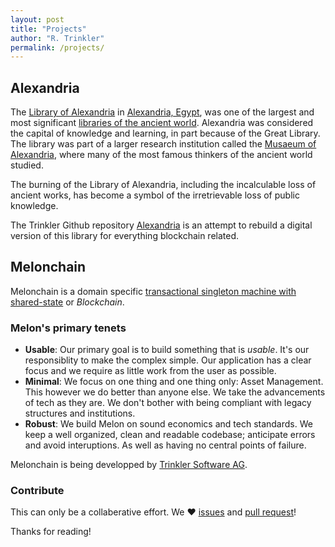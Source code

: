 ```yaml
---
layout: post
title: "Projects"
author: "R. Trinkler"
permalink: /projects/
---
```


## Alexandria

The [Library of Alexandria](https://en.wikipedia.org/wiki/Library_of_Alexandria) in [Alexandria, Egypt](https://en.wikipedia.org/wiki/Alexandria,_Egypt "Alexandria, Egypt"), was one of the largest and most significant [libraries of the ancient world](https://en.wikipedia.org/wiki/List_of_libraries_in_the_ancient_world "List of libraries in the ancient world"). Alexandria was considered the capital of knowledge and learning, in part because of the Great Library. The library was part of a larger research institution called the [Musaeum of Alexandria](https://en.wikipedia.org/wiki/Musaeum "Musaeum"), where many of the most famous thinkers of the ancient world studied.

The burning of the Library of Alexandria, including the incalculable loss of ancient works, has become a symbol of the irretrievable loss of public knowledge.

The Trinkler Github repository [Alexandria](https://github.com/Trinkler/alexandria) is an attempt to rebuild a digital version of this library for everything blockchain related.

## Melonchain

Melonchain is a domain specific [transactional singleton machine with shared-state](https://ethereum.github.io/yellowpaper/paper.pdf) or _Blockchain_.

### Melon's primary tenets

- **Usable**: Our primary goal is to build something that is _usable_. It's our responsiblity to make the complex simple. Our application has a clear focus and we require as little work from the user as possible.
- **Minimal**: We focus on one thing and one thing only: Asset Management. This however we do better than anyone else. We take the advancements of tech as they are. We don't bother with being compliant with legacy structures and institutions.
- **Robust**: We build Melon on sound economics and tech standards. We keep a well organized, clean and readable codebase; anticipate errors and avoid interuptions. As well as having no central points of failure.

Melonchain is being developped by [Trinkler Software AG](https://github.com/Trinkler/).

### Contribute

This can only be a collaberative effort.  We ❤ [issues](https://github.com/Trinkler/alexandria/issues/new) and [pull request](https://github.com/Trinkler/alexandria/fork)!

Thanks for reading!
